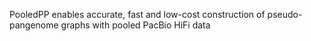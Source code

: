 PooledPP enables accurate, fast and low-cost construction of pseudo-pangenome graphs with pooled PacBio HiFi data
